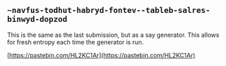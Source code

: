 ## `~navfus-todhut-habryd-fontev--tableb-salres-binwyd-dopzod`
This is the same as the last submission, but as a say generator.  This allows for fresh entropy each time the generator is run.

[https://pastebin.com/HL2KC1Ar](https://pastebin.com/HL2KC1Ar)